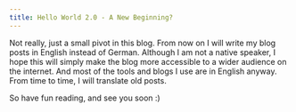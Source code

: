 ```yaml
---
title: Hello World 2.0 - A New Beginning?
---
```


Not really, just a small pivot in this blog.
From now on I will write my blog posts in English instead of German. Although I am not a native speaker, I hope this will simply make the blog more accessible to a wider audience on the internet.
And most of the tools and blogs I use are in English anyway.
From time to time, I will translate old posts.

So have fun reading, and see you soon :)